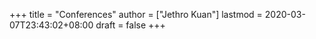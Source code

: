 +++
title = "Conferences"
author = ["Jethro Kuan"]
lastmod = 2020-03-07T23:43:02+08:00
draft = false
+++
